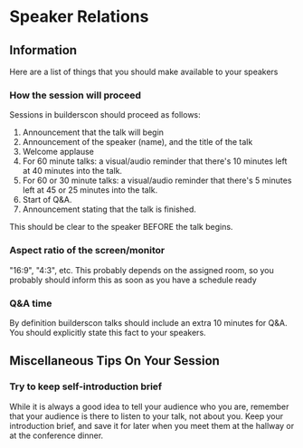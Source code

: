 # Speaker Relations

## Information

Here are a list of things that you should make available to your speakers

### How the session will proceed

Sessions in builderscon should proceed as follows:

1. Announcement that the talk will begin
2. Announcement of the speaker (name), and the title of the talk
3. Welcome applause
4. For 60 minute talks: a visual/audio reminder that there's 10 minutes left at 40 minutes into the talk.
5. For 60 or 30 minute talks: a visual/audio reminder that there's 5 minutes left at 45 or 25 minutes into the talk.
6. Start of Q&A.
7. Announcement stating that the talk is finished.

This should be clear to the speaker BEFORE the talk begins.

### Aspect ratio of the screen/monitor

"16:9", "4:3", etc. This probably depends on the assigned room, so you probably should inform this as soon as you have a schedule ready

### Q&A time

By definition builderscon talks should include an extra 10 minutes for Q&A. You should explicitly state this fact to your speakers.

## Miscellaneous Tips On Your Session

### Try to keep self-introduction brief

While it is always a good idea to tell your audience who you are, remember
that your audience is there to listen to your talk, not about you. Keep your
introduction brief, and save it for later when you meet them at the hallway
or at the conference dinner.
